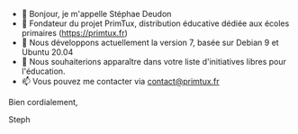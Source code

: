- 👋 Bonjour, je m'appelle Stéphae Deudon
- 👀 Fondateur du projet PrimTux, distribution éducative dédiée aux écoles primaires (https://primtux.fr)
- 🌱 Nous développons actuellement la version 7, basée sur Debian 9 et Ubuntu 20.04
- 💞️ Nous souhaiterions apparaître dans votre liste d'initiatives libres pour l'éducation.
- 📫 Vous pouvez me contacter via contact@primtux.fr

Bien cordialement,

Steph

<!---
Stephlabaraque/Stephlabaraque is a ✨ special ✨ repository because its `README.md` (this file) appears on your GitHub profile.
You can click the Preview link to take a look at your changes.
--->
